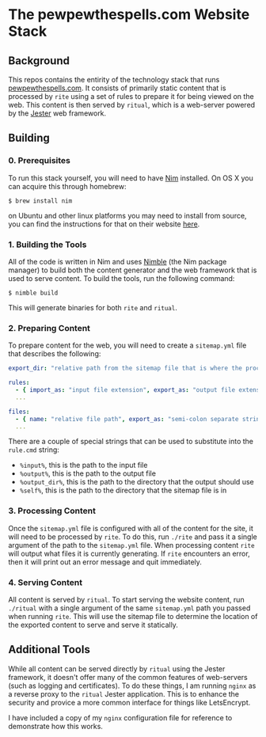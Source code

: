 # The pewpewthespells.com Website Stack

## Background

This repos contains the entirity of the technology stack that runs [pewpewthespells.com](https://pewpewthespells.com). It consists of primarily static content that is processed by `rite` using a set of rules to prepare it for being viewed on the web. This content is then served by `ritual`, which is a web-server powered by the [Jester](https://github.com/dom96/jester) web framework.

## Building

### 0. Prerequisites
To run this stack yourself, you will need to have [Nim](https://nim-lang.org) installed. On OS X you can acquire this through homebrew:

```shell
$ brew install nim
```

on Ubuntu and other linux platforms you may need to install from source, you can find the instructions for that on their website [here](https://nim-lang.org/download.html).

### 1. Building the Tools

All of the code is written in Nim and uses [Nimble](https://github.com/nim-lang/nimble) (the Nim package manager) to build both the content generator and the web framework that is used to serve content. To build the tools, run the following command:

```shell
$ nimble build
```

This will generate binaries for both `rite` and `ritual`.

### 2. Preparing Content

To prepare content for the web, you will need to create a `sitemap.yml` file that describes the following:

```yaml
export_dir: "relative path from the sitemap file that is where the processed content should be copied to"

rules:
  - { import_as: "input file extension", export_as: "output file extension", cmd: "command to run that will process the input and turn it into the output"" }
  ...

files:
  - { name: "relative file path", export_as: "semi-colon separate string of file extensions that you want to be exported to for the web" }
  ...
```

There are a couple of special strings that can be used to substitute into the `rule.cmd` string:

* `%input%`, this is the path to the input file
* `%output%`, this is the path to the output file
* `%output_dir%`, this is the path to the directory that the output should use
* `%self%`, this is the path to the directory that the sitemap file is in

### 3. Processing Content

Once the `sitemap.yml` file is configured with all of the content for the site, it will need to be processed by `rite`. To do this, run `./rite` and pass it a single argument of the path to the `sitemap.yml` file. When processing content `rite` will output what files it is currently generating. If `rite` encounters an error, then it will print out an error message and quit immediately.

### 4. Serving Content

All content is served by `ritual`. To start serving the website content, run `./ritual` with a single argument of the same `sitemap.yml` path you passed when running `rite`. This will use the sitemap file to determine the location of the exported content to serve and serve it statically.

## Additional Tools

While all content can be served directly by `ritual` using the Jester framework, it doesn't offer many of the common features of web-servers (such as logging and certificates). To do these things, I am running `nginx` as a reverse proxy to the `ritual` Jester application. This is to enhance the security and provice a more common interface for things like LetsEncrypt.

I have included a copy of my `nginx` configuration file for reference to demonstrate how this works.



